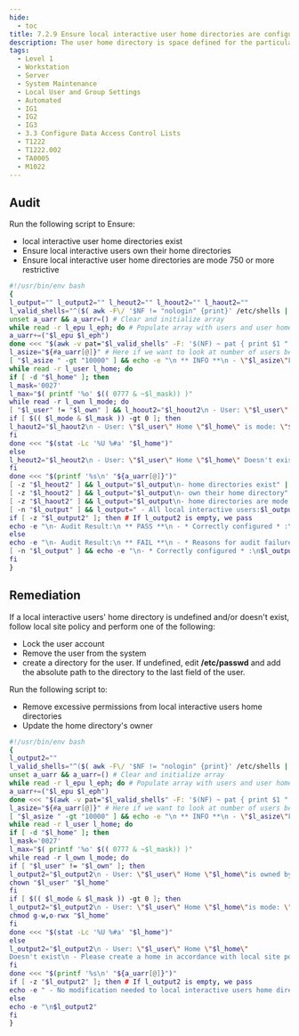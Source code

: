 ```yaml
---
hide:
  - toc
title: 7.2.9 Ensure local interactive user home directories are configured
description: The user home directory is space defined for the particular user to set local environment variables and to store personal files. While the system administrator can establish secure permissions for users' home directories, the users can easily override these. Users can be defined in /etc/passwd without a home directory or with a home directory that does not actually exist.
tags:
  - Level 1
  - Workstation
  - Server
  - System Maintenance
  - Local User and Group Settings
  - Automated
  - IG1
  - IG2
  - IG3
  - 3.3 Configure Data Access Control Lists
  - T1222
  - T1222.002
  - TA0005
  - M1022
---
```


## Audit
Run the following script to Ensure:
- local interactive user home directories exist
- Ensure local interactive users own their home directories
- Ensure local interactive user home directories are mode 750 or more restrictive
```bash linenums="1"
#!/usr/bin/env bash
{
l_output="" l_output2="" l_heout2="" l_hoout2="" l_haout2=""
l_valid_shells="^($( awk -F\/ '$NF != "nologin" {print}' /etc/shells | sed -rn '/^\//{s,/,\\\\/,g;p}' | paste -s -d '|' - ))$"
unset a_uarr && a_uarr=() # Clear and initialize array
while read -r l_epu l_eph; do # Populate array with users and user home location
a_uarr+=("$l_epu $l_eph")
done <<< "$(awk -v pat="$l_valid_shells" -F: '$(NF) ~ pat { print $1 " "$(NF-1) }' /etc/passwd)"
l_asize="${#a_uarr[@]}" # Here if we want to look at number of users before proceeding
[ "$l_asize " -gt "10000" ] && echo -e "\n ** INFO **\n - \"$l_asize\"Local interactive users found on the system\n - This may be a long running check\n"
while read -r l_user l_home; do
if [ -d "$l_home" ]; then
l_mask='0027'
l_max="$( printf '%o' $(( 0777 & ~$l_mask)) )"
while read -r l_own l_mode; do
[ "$l_user" != "$l_own" ] && l_hoout2="$l_hoout2\n - User: \"$l_user\" Home \"$l_home\" is owned by: \"$l_own\""
if [ $(( $l_mode & $l_mask )) -gt 0 ]; then
l_haout2="$l_haout2\n - User: \"$l_user\" Home \"$l_home\" is mode: \"$l_mode\" should be mode: \"$l_max\" or more restrictive"
fi
done <<< "$(stat -Lc '%U %#a' "$l_home")"
else
l_heout2="$l_heout2\n - User: \"$l_user\" Home \"$l_home\" Doesn't exist"
fi
done <<< "$(printf '%s\n' "${a_uarr[@]}")"
[ -z "$l_heout2" ] && l_output="$l_output\n- home directories exist" || l_output2="$l_output2$l_heout2"
[ -z "$l_hoout2" ] && l_output="$l_output\n- own their home directory" || l_output2="$l_output2$l_hoout2"
[ -z "$l_haout2" ] && l_output="$l_output\n- home directories are mode:\"$l_max\" or more restrictive" || l_output2="$l_output2$l_haout2"
[ -n "$l_output" ] && l_output=" - All local interactive users:$l_output"
if [ -z "$l_output2" ]; then # If l_output2 is empty, we pass
echo -e "\n- Audit Result:\n ** PASS **\n - * Correctly configured * :\n$l_output"
else
echo -e "\n- Audit Result:\n ** FAIL **\n - * Reasons for audit failure * :\n$l_output2"
[ -n "$l_output" ] && echo -e "\n- * Correctly configured * :\n$l_output"
fi
}
```

## Remediation
If a local interactive users' home directory is undefined and/or doesn't exist, follow local
site policy and perform one of the following:
- Lock the user account
- Remove the user from the system
- create a directory for the user. If undefined, edit **/etc/passwd** and add the absolute path to the directory to the last field of the user.

Run the following script to:
- Remove excessive permissions from local interactive users home directories
- Update the home directory's owner

```bash linenums="1"
#!/usr/bin/env bash
{
l_output2=""
l_valid_shells="^($( awk -F\/ '$NF != "nologin" {print}' /etc/shells | sed -rn '/^\//{s,/,\\\\/,g;p}' | paste -s -d '|' - ))$"
unset a_uarr && a_uarr=() # Clear and initialize array
while read -r l_epu l_eph; do # Populate array with users and user home location
a_uarr+=("$l_epu $l_eph")
done <<< "$(awk -v pat="$l_valid_shells" -F: '$(NF) ~ pat { print $1 " " $(NF-1) }' /etc/passwd)"
l_asize="${#a_uarr[@]}" # Here if we want to look at number of users before proceeding
[ "$l_asize " -gt "10000" ] && echo -e "\n ** INFO **\n - \"$l_asize\"Local interactive users found on the system\n - This may be a long running process\n"
while read -r l_user l_home; do
if [ -d "$l_home" ]; then
l_mask='0027'
l_max="$( printf '%o' $(( 0777 & ~$l_mask)) )"
while read -r l_own l_mode; do
if [ "$l_user" != "$l_own" ]; then
l_output2="$l_output2\n - User: \"$l_user\" Home \"$l_home\"is owned by: \"$l_own\"\n - changing ownership to: \"$l_user\"\n"
chown "$l_user" "$l_home"
fi
if [ $(( $l_mode & $l_mask )) -gt 0 ]; then
l_output2="$l_output2\n - User: \"$l_user\" Home \"$l_home\"is mode: \"$l_mode\" should be mode: \"$l_max\" or more restrictive\n - removing excess permissions\n"
chmod g-w,o-rwx "$l_home"
fi
done <<< "$(stat -Lc '%U %#a' "$l_home")"
else
l_output2="$l_output2\n - User: \"$l_user\" Home \"$l_home\"
Doesn't exist\n - Please create a home in accordance with local site policy"
fi
done <<< "$(printf '%s\n' "${a_uarr[@]}")"
if [ -z "$l_output2" ]; then # If l_output2 is empty, we pass
echo -e " - No modification needed to local interactive users home directories"
else
echo -e "\n$l_output2"
fi
}
```
